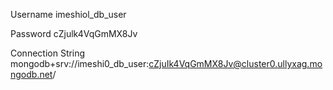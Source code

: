Username
imeshiol_db_user

Password
cZjulk4VqGmMX8Jv

Connection String
mongodb+srv://imeshi0_db_user:cZjuIk4VqGmMX8Jv@cluster0.ullyxag.mongodb.net/
